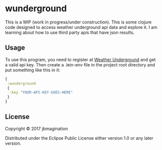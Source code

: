 # wunderground

This is a WIP (work in progress/under construction). This is some clojure code designed to access weather underground api data and explore it. I am learning about how to use third party apis that have json results.

## Usage

To use this program, you need to register at [Weather Underground](https://www.wunderground.com/weather/api/) and get a valid api key. Then create a .lein-env file in the project root directory and put something like this in it:

```clojure
{
 :wunderground
 {
  :key "YOUR-API-KEY-GOES-HERE"
 }
}
```

## License

Copyright © 2017 jbmagination

Distributed under the Eclipse Public License either version 1.0 or any later version.
